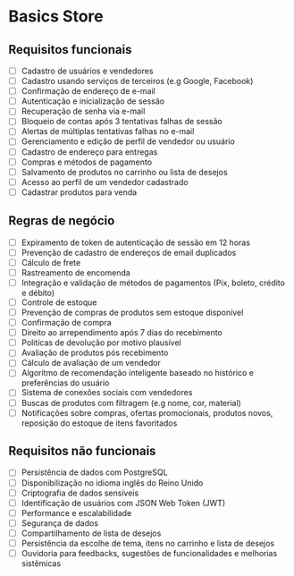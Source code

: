 # Basics Store

## Requisitos funcionais

- [ ] Cadastro de usuários e vendedores
- [ ] Cadastro usando serviços de terceiros (e.g Google, Facebook)
- [ ] Confirmação de endereço de e-mail
- [ ] Autenticação e inicialização de sessão
- [ ] Recuperação de senha via e-mail
- [ ] Bloqueio de contas após 3 tentativas falhas de sessão
- [ ] Alertas de múltiplas tentativas falhas no e-mail
- [ ] Gerenciamento e edição de perfil de vendedor ou usuário
- [ ] Cadastro de endereço para entregas
- [ ] Compras e métodos de pagamento
- [ ] Salvamento de produtos no carrinho ou lista de desejos
- [ ] Acesso ao perfil de um vendedor cadastrado
- [ ] Cadastrar produtos para venda

## Regras de negócio

- [ ] Expiramento de token de autenticação de sessão em 12 horas
- [ ] Prevenção de cadastro de endereços de email duplicados
- [ ] Cálculo de frete
- [ ] Rastreamento de encomenda
- [ ] Integração e validação de métodos de pagamentos (Pix, boleto, crédito e débito)
- [ ] Controle de estoque
- [ ] Prevenção de compras de produtos sem estoque disponível
- [ ] Confirmação de compra
- [ ] Direito ao arrependimento após 7 dias do recebimento
- [ ] Politícas de devolução por motivo plausível
- [ ] Avaliação de produtos pós recebimento
- [ ] Cálculo de avaliação de um vendedor
- [ ] Algoritmo de recomendação inteligente baseado no histórico e preferências do usuário
- [ ] Sistema de conexões sociais com vendedores
- [ ] Buscas de produtos com filtragem (e.g nome, cor, material)
- [ ] Notificações sobre compras, ofertas promocionais, produtos novos, reposição do estoque de itens favoritados

## Requisitos não funcionais

- [ ] Persistência de dados com PostgreSQL
- [ ] Disponibilização no idioma inglês do Reino Unido
- [ ] Criptografia de dados sensíveis
- [ ] Identificação de usuários com JSON Web Token (JWT)
- [ ] Performance e escalabilidade
- [ ] Segurança de dados
- [ ] Compartilhamento de lista de desejos
- [ ] Persistência da escolhe de tema, itens no carrinho e lista de desejos
- [ ] Ouvidoria para feedbacks, sugestões de funcionalidades e melhorias sistêmicas
